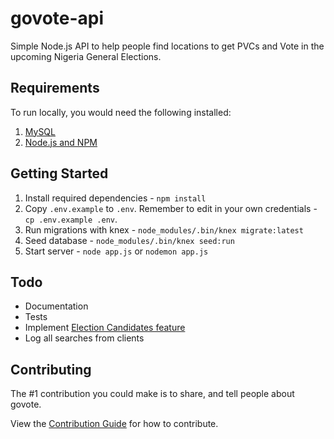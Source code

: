 # govote-api
Simple Node.js API to help people find locations to get PVCs and Vote in the upcoming Nigeria General Elections.

## Requirements
To run locally, you would need the following installed:
1. [MySQL](https://www.mysql.com/)
2. [Node.js and NPM](https://nodejs.org/en/)

## Getting Started
1. Install required dependencies - `npm install`
2. Copy `.env.example` to `.env`. Remember to edit in your own credentials - `cp .env.example .env`.
3. Run migrations with knex - `node_modules/.bin/knex migrate:latest`
4. Seed database - `node_modules/.bin/knex seed:run`
5. Start server - `node app.js` or `nodemon app.js`

## Todo
- Documentation
- Tests
- Implement [Election Candidates feature](https://twitter.com/Itz_Matti/status/960340741871595523)
- Log all searches from clients

## Contributing

The #1 contribution you could make is to share, and tell people about govote.

View the [Contribution Guide](https://github.com/ErxiaHQ/govote-api/blob/master/CONTRIBUTING.md) for how to contribute.
